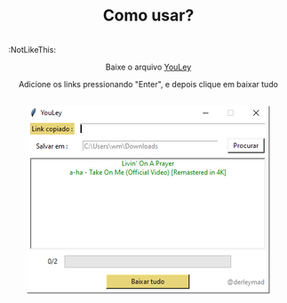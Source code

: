 <h1 align="center">Como usar?</h1>
<br>
:NotLikeThis:
<p align="center">Baixe o arquivo <a href="https://github.com/derleymad/youtube-py/raw/main/src/dist/YouLey.exe">YouLey</a> </p>
<p align="center">Adicione os links pressionando "Enter", e depois clique em baixar tudo</p>
<br>
<div align="center">
  <img src="https://github.com/derleymad/youtube-py/blob/main/assets/demo.PNG?raw=true">
</div>
